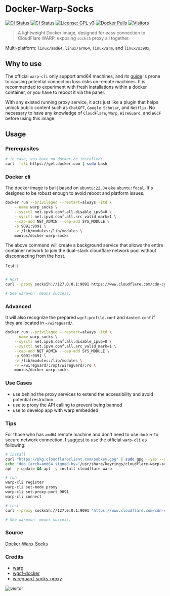 # Docker-Warp-Socks

[![CI Status](https://github.com/Mon-ius/Docker-Warp-Socks/workflows/build/badge.svg)](https://github.com/Mon-ius/Docker-Warp-Socks/actions?query=workflow:build)
[![CI Status](https://github.com/Mon-ius/Docker-Warp-Socks/workflows/verify/badge.svg)](https://github.com/Mon-ius/Docker-Warp-Socks/actions?query=workflow:verify)
[![License: GPL v3](https://img.shields.io/badge/License-GPLv3-blue.svg)](https://www.gnu.org/licenses/gpl-3.0)
[![Docker Pulls](https://flat.badgen.net/docker/pulls/monius/docker-warp-socks?icon=docker)](https://hub.docker.com/r/monius/docker-warp-socks)
[![Visitors](https://api.visitorbadge.io/api/visitors?path=https://github.com/Mon-ius/Docker-Warp-Socks&label=Visitors%20Totay&labelColor=%23808080&countColor=%23ffa31a&style=flat&labelStyle=upper)](https://visitorbadge.io/status?path=https://github.com/Mon-ius/Docker-Warp-Socks)

> A lightweight Docker image, designed for easy connection to CloudFlare WARP, exposing `socks5` proxy all together.

Multi-platform: `linux/amd64`, `linux/arm64`, `linux/arm`, and `linux/s390x`;

## Why to use

The official `warp-cli` only support amd64 machines, and its [guide](https://github.com/cloudflare/cloudflare-docs/pull/7644) is prone to causing potential connection loss risks on remote machines. It is recommended to experiment with fresh installations within a docker container, or you have to reboot it via the panel.

With any existed running proxy service, it acts just like a plugin that helps unlock public content such as `ChatGPT`, `Google Scholar`, and `Netflix`. No necessary to have any knowledge of `CloudFlare`, `Warp`, `WireGuard`, and `WGCF` before using this image.

## Usage

### Prerequisites

```bash
# in case, you have no docker-ce installed;
curl -fsSL https://get.docker.com | sudo bash
```

### Docker cli

The docker image is built based on `ubuntu:22.04` aka `ubuntu:focal`. It's designed to be robust enough to avoid reboot and platform issues.

```bash
docker run --privileged --restart=always -itd \
    --name warp_socks \
    --sysctl net.ipv6.conf.all.disable_ipv6=0 \
    --sysctl net.ipv4.conf.all.src_valid_mark=1 \
    --cap-add NET_ADMIN --cap-add SYS_MODULE \
    -p 9091:9091 \
    -v /lib/modules:/lib/modules \
    monius/docker-warp-socks
```

The above command will create a background service that allows the entire container network to join the dual-stack cloudflare network pool without disconnecting from the host.

Test it

``` bash

# Host
curl --proxy socks5h://127.0.0.1:9091 https://www.cloudflare.com/cdn-cgi/trace 

# See`warp=on` means success. 
```

### Advanced

It will also recognize the prepared `wgcf-profile.conf` and `danted.conf` if they are located in `~/wireguard/`.

``` bash
docker run --privileged --restart=always -itd \
    --name warp_socks \
    --sysctl net.ipv6.conf.all.disable_ipv6=0 \
    --sysctl net.ipv4.conf.all.src_valid_mark=1 \
    --cap-add NET_ADMIN --cap-add SYS_MODULE \
    -p 9091:9091 \
    -v /lib/modules:/lib/modules \
    -v ~/wireguard/:/opt/wireguard/:ro \
    monius/docker-warp-socks
```

### Use Cases

- use behind the proxy services to extend the accessibility and avoid potential restriction
- use to proxy the API calling to prevent being banned
- use to develop app with warp embedded

### Tips

For those who has `amd64` remote machine and don't need to use `docker` to secure network connection, I [suggest](https://github.com/cloudflare/cloudflare-docs/pull/7644) to use the official `warp-cli` as following:

``` bash
# install 
curl "https://pkg.cloudflareclient.com/pubkey.gpg" | sudo gpg --yes --dearmor --output "/usr/share/keyrings/cloudflare-warp-archive-keyring.gpg"
echo "deb [arch=amd64 signed-by="/usr/share/keyrings/cloudflare-warp-archive-keyring.gpg"] "https://pkg.cloudflareclient.com/" focal main" | sudo tee "/etc/apt/sources.list.d/cloudflare-client.list"
apt -y update && apt -y install cloudflare-warp

# run
warp-cli register
warp-cli set-mode proxy
warp-cli set-proxy-port 9091
warp-cli connect

# test
curl --proxy socks5h://127.0.0.1:9091 "https://www.cloudflare.com/cdn-cgi/trace "

# See`warp=on` means success. 
```

### Source

[Docker-Warp-Socks](https://github.com/Mon-ius/Docker-Warp-Socks)

### Credits

- [warp](https://developers.cloudflare.com/warp-client/get-started/linux/)
- [wgcf-docker](https://github.com/Neilpang/wgcf-docker)
- [wireguard-socks-proxy](https://github.com/ispmarin/wireguard-socks-proxy)

![visitor](https://count.getloli.com/get/@warp-socks?theme=asoul)
